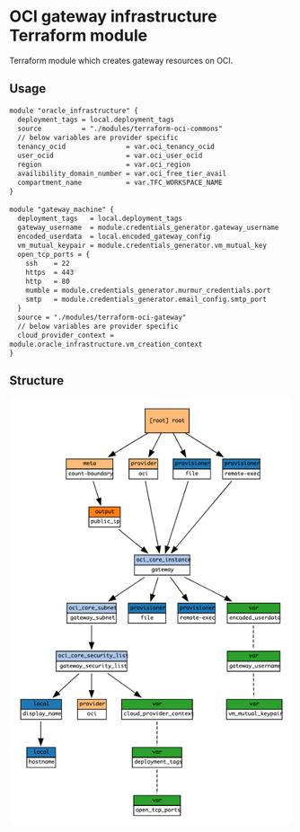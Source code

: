 # OCI gateway infrastructure Terraform module

Terraform module which creates gateway resources on OCI.

## Usage

```hcl
module "oracle_infrastructure" {
  deployment_tags = local.deployment_tags
  source          = "./modules/terraform-oci-commons"
  // below variables are provider specific
  tenancy_ocid               = var.oci_tenancy_ocid
  user_ocid                  = var.oci_user_ocid
  region                     = var.oci_region
  availibility_domain_number = var.oci_free_tier_avail
  compartment_name           = var.TFC_WORKSPACE_NAME
}

module "gateway_machine" {
  deployment_tags   = local.deployment_tags
  gateway_username  = module.credentials_generator.gateway_username
  encoded_userdata  = local.encoded_gateway_config
  vm_mutual_keypair = module.credentials_generator.vm_mutual_key
  open_tcp_ports = {
    ssh    = 22
    https  = 443
    http   = 80
    mumble = module.credentials_generator.murmur_credentials.port
    smtp   = module.credentials_generator.email_config.smtp_port
  }
  source = "./modules/terraform-oci-gateway"
  // below variables are provider specific
  cloud_provider_context = module.oracle_infrastructure.vm_creation_context
}
```

## Structure

![Visualization of resource dependencies](./documentation/terraform-graph.png "Generated by using the blast-radius tool")
